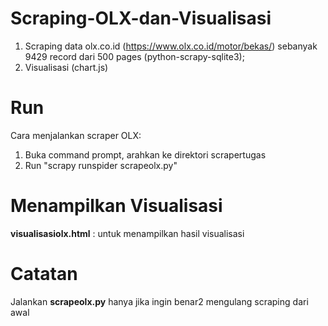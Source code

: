 # Scraping-OLX-dan-Visualisasi
1) Scraping data olx.co.id (https://www.olx.co.id/motor/bekas/) sebanyak 9429 record dari 500 pages (python-scrapy-sqlite3); 
2) Visualisasi (chart.js)

# Run
Cara menjalankan scraper OLX:
1. Buka command prompt, arahkan ke direktori scrapertugas
2. Run "scrapy runspider scrapeolx.py"

# Menampilkan Visualisasi
<b>visualisasiolx.html</b> : untuk menampilkan hasil visualisasi

# Catatan
Jalankan <b>scrapeolx.py</b> hanya jika ingin benar2 mengulang scraping dari awal
